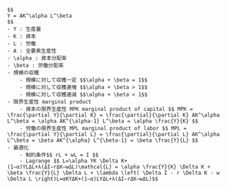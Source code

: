     $$
    Y = AK^\alpha L^\beta
    $$
    - Y : 生産量
    - K : 資本
    - L : 労働
    - A : 全要素生産性
    - \alpha : 資本分配率
    - \beta : 労働分配率
    - 規模の収穫
        - 規模に対して収穫一定 $$\alpha + \beta = 1$$
        - 規模に対して収穫逓増 $$\alpha + \beta > 1$$
        - 規模に対して収穫逓減 $$\alpha + \beta < 1$$
    - 限界生産性 marginal product
	    - 資本の限界生産性 MPK marginal product of capital $$ MPK = \frac{\partial Y}{\partial K} = \frac{\partial}{\partial K} AK^\alpha L^\beta = \alpha AK^{\alpha-1} L^\beta = \alpha \frac{Y}{K} $$
	    - 労働の限界生産性 MPL marginal product of labor $$ MPL = \frac{\partial Y}{\partial L} = \frac{\partial}{\partial L} AK^\alpha L^\beta = \beta AK^{\alpha} L^{\beta-1} = \beta \frac{Y}{L} $$
	- 最適化
		- 制約条件$$ rL + wL = I $$
		- Lagrange $$ L=\alpha YK \Delta K+(1−α)YLΔL+λ(ΔI−rΔK−wΔL)\mathcal{L} = \alpha \frac{Y}{K} \Delta K + \beta \frac{Y}{L} \Delta L + \lambda \left( \Delta I - r \Delta K - w \Delta L \right)L=αKY​ΔK+(1−α)LY​ΔL+λ(ΔI−rΔK−wΔL)$$